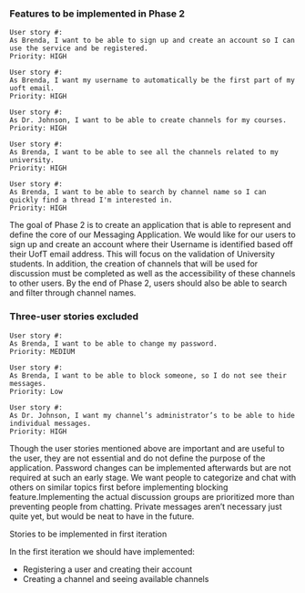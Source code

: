 ### Features to be implemented in Phase 2

```
User story #:
As Brenda, I want to be able to sign up and create an account so I can use the service and be registered.
Priority: HIGH

User story #:
As Brenda, I want my username to automatically be the first part of my uoft email.
Priority: HIGH

User story #:
As Dr. Johnson, I want to be able to create channels for my courses.
Priority: HIGH

User story #:
As Brenda, I want to be able to see all the channels related to my university.
Priority: HIGH

User story #:
As Brenda, I want to be able to search by channel name so I can quickly find a thread I'm interested in.
Priority: HIGH
```

  The goal of Phase 2 is to create an application that is able to represent and define the core of our Messaging Application. We would like for our users to sign up and create an account where their Username is identified based off their UofT email address. This will focus on the validation of University students. In addition, the creation of channels that will be used for discussion must be completed as well as the accessibility of these channels to other users. By the end of Phase 2, users should also be able to search and filter through channel names. 

### Three-user stories excluded

```
User story #:
As Brenda, I want to be able to change my password.
Priority: MEDIUM

User story #:
As Brenda, I want to be able to block someone, so I do not see their messages. 
Priority: Low

User story #:
As Dr. Johnson, I want my channel’s administrator’s to be able to hide individual messages.
Priority: HIGH
```
	
  Though the user stories mentioned above are important and are useful to the user, they are not essential and do not define the purpose of the application. Password changes can be implemented afterwards but are not required at such an early stage. We want people to categorize and chat with others on similar topics first before implementing blocking feature.Implementing the actual discussion groups are prioritized more than preventing people from chatting. Private messages aren’t necessary just quite yet, but would be neat to have in the future.

Stories to be implemented in first iteration

In the first iteration we should have implemented:

-	Registering a user and creating their account
-	Creating a channel and seeing available channels
